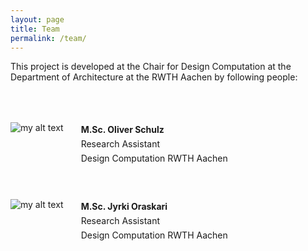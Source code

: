 ```yaml
---
layout: page
title: Team
permalink: /team/
---
```

This project is developed at the Chair for Design Computation at the Department of Architecture at the RWTH Aachen by following people:

<div style="display: flex; flex-direction: column">
    <div style="display: flex; flex-direction: row; align-items:flex-start; padding-top: 50px;">
        <img src="{{site.baseurl}}/images/Team/Oliver.png" alt="my alt text"/>
        <div style="width: 25px"></div>
        <div style="display: flex; flex-direction: column;">
                <b style="margin: 3px;">
                M.Sc. Oliver Schulz
                </b>
                <p style="margin: 3px;">
                Research Assistant
                </p>
                <p style="margin: 3px;">
                Design Computation RWTH Aachen
                </p>
                <div style="display:flex; flex-direction:row;">
                    <a style="padding:2px;" href="https://www.linkedin.com/in/oliver-schulz-2046a7173/"><i class="svg-icon linkedin"></i></a>
                    <a style="padding:2px;" href="https://github.com/OlliSchu"><i class="svg-icon github"></i></a>
                    <a style="padding:2px;" href="https://www.researchgate.net/profile/Oliver-Schulz-8"><i class="svg-icon researchgate"></i></a>
                    <a style="padding:2px;" href="mailto:schulz@dc.rwth-aachen.de"><i class="svg-icon email"></i></a>
                </div>
            </div>
    </div>
    <div style="display: flex; flex-direction: row; align-items:flex-start; padding-top: 50px;">
        <img src="{{site.baseurl}}/images/Team/Jyrki.png" alt="my alt text"/>
        <div style="width: 25px"></div>
            <div style="display: flex; flex-direction: column;">
                <b style="margin: 3px;">
                M.Sc. Jyrki Oraskari
                </b>
                <p style="margin: 3px;">
                Research Assistant
                </p>
                <p style="margin: 3px;">
                Design Computation RWTH Aachen
                </p>
                <div style="display:flex; flex-direction:row;">
                    <a style="padding:2px;" href="https://www.linkedin.com/in/jyrki-oraskari-0668b/"><i class="svg-icon linkedin"></i></a>
                    <a style="padding:2px;" href="https://github.com/jyrkioraskari"><i class="svg-icon github"></i></a>
                    <a style="padding:2px;" href="https://www.researchgate.net/profile/Jyrki-Oraskari"><i class="svg-icon researchgate"></i></a>
                    <a style="padding:2px;" href="mailto:jyrki.oraskari@dc.rwth-aachen.de"><i class="svg-icon email"></i></a>
                </div>
        </div>
    </div>
</div>